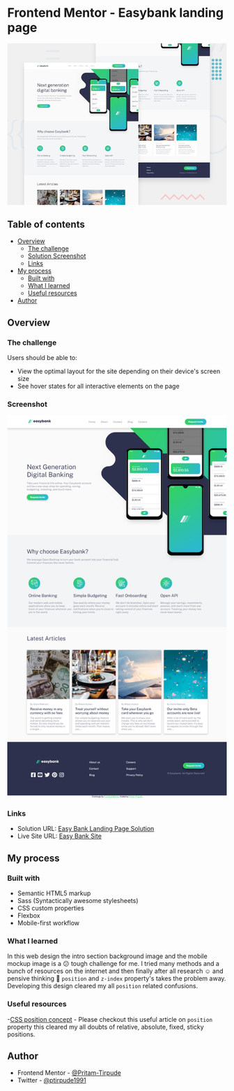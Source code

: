 # Frontend Mentor - Easybank landing page

![Design preview for the Easybank landing page coding challenge](./design/desktop-preview.jpg)

## Table of contents

- [Overview](#overview)
  - [The challenge](#the-challenge)
  - [ Solution Screenshot](#screenshot)
  - [Links](#links)
- [My process](#my-process)
  - [Built with](#built-with)
  - [What I learned](#what-i-learned)
  - [Useful resources](#useful-resources)
- [Author](#author)

## Overview

### The challenge

Users should be able to:

- View the optimal layout for the site depending on their device's screen size
- See hover states for all interactive elements on the page

### Screenshot

![](./screenshot_easy_bank.png)

### Links

- Solution URL: [Easy Bank Landing Page Solution](https://www.frontendmentor.io/challenges/easybank-landing-page-WaUhkoDN/hub/html5-css3-flex-javascript-sass-yt-aitQrX)
- Live Site URL: [Easy Bank Site](https://easy-landing-site.netlify.app/)

## My process

### Built with

- Semantic HTML5 markup
- Sass (Syntactically awesome stylesheets)
- CSS custom properties
- Flexbox
- Mobile-first workflow

### What I learned

In this web design the intro section background image and the mobile mockup image is a :confused: tough challenge for me. I tried many methods and a bunch of resources on the internet and then finally after all research :relaxed: and pensive thinking :thinking: `position` and `z-index` property's takes the problem away. Developing this design cleared my all `position` related confusions.

### Useful resources

-[CSS position concept](https://css-tricks.com/almanac/properties/p/position/) - Please checkout this useful article on ```position``` property this cleared my all doubts of relative, absolute, fixed, sticky positions.

## Author

- Frontend Mentor - [@Pritam-Tirpude](https://www.frontendmentor.io/profile/Pritam-Tirpude)
- Twitter - [@ptirpude1991](https://twitter.com/ptirpude1991)
